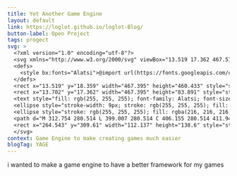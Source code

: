 ```yaml
---
title: Yet Another Game Engine
layout: default
link: https://loglot.github.io/loglot-Blog/
button-label: Open Project
tags: progect
svg: > 
  <?xml version="1.0" encoding="utf-8"?>
  <svg xmlns="http://www.w3.org/2000/svg" viewBox="13.519 17.362 467.578 461.43" width="100px" height="100px" xmlns:bx="https://boxy-svg.com">
  <defs>
    <style bx:fonts="Alatsi">@import url(https://fonts.googleapis.com/css2?family=Alatsi%3Aital%2Cwght%400%2C400&amp;display=swap);</style>
  </defs>
  <rect x="13.519" y="18.359" width="467.395" height="460.433" style="stroke-width: 9px; stroke: rgb(255, 255, 255); fill: rgba(216, 216, 216, 0);"/>
  <rect x="13.702" y="17.362" width="467.395" height="83.891" style="stroke-width: 9px; stroke: rgb(255, 255, 255); fill: rgba(216, 216, 216, 0);"/>
  <text style="fill: rgb(255, 255, 255); font-family: Alatsi; font-size: 28px; font-weight: 700; stroke: rgba(255, 255, 255, 0); stroke-width: 1.83729px; white-space: pre;" transform="matrix(3.1435320377349854, 0, 0, 2.299272060394287, 4.621118068695068, -36.3416633605957)" x="40.913" y="51.951">YAGE</text>
  <ellipse style="stroke-width: 9px; stroke: rgb(255, 255, 255); fill: rgba(216, 216, 216, 0);" cx="141.34" cy="261.513" rx="78.977" ry="78.034"/>
  <ellipse style="stroke: rgb(255, 255, 255); fill: rgba(216, 216, 216, 0); stroke-opacity: 0.85; stroke-width: 6px;" cx="270.893" cy="171.97" rx="13.351" ry="12.556"/>
  <path d="M 312.754 280.514 L 399.007 280.514 C 406.155 280.514 411.949 286.308 411.949 293.456 L 411.949 406.172 C 411.949 413.32 406.155 419.114 399.007 419.114 L 376.146 419.114 L 376.146 322.357 C 376.146 315.31 370.434 309.598 363.387 309.598 L 299.812 309.598 L 299.812 293.456 C 299.812 286.308 305.606 280.514 312.754 280.514 Z" style="stroke: rgb(255, 255, 255); fill: rgba(216, 216, 216, 0); stroke-width: 7px;"/>
  <rect x="264.543" y="309.61" width="112.137" height="138.6" style="stroke: rgb(255, 255, 255); fill: rgba(216, 216, 216, 0); stroke-width: 7px;" rx="12.759" ry="12.759"/>
  </svg>
context: Game Engine to make creating games much easier
blogTag: YAGE
---
```

i wanted to make a game engine to have a better framework for my games
